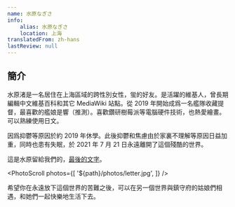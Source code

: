 ```yaml
---
name: 水原なぎさ
info:
    alias: 水原なぎさ
    location: 上海
translatedFrom: zh-hans
lastReview: null
---
```


## 簡介

水原渚是一名居住在上海區域的跨性別女性，蛍的好友。是活躍的維基人，曾長期編輯中文維基百科和其它 MediaWiki 站點。從 2019 年開始成爲一名艦隊收藏提督，最喜歡的艦娘是響（推測）。喜歡鑽研樹莓派等電腦硬件技術，也熱愛繪畫。可以熟練使用日文。

因爲抑鬱等原因於約 2019 年休學。此後抑鬱和焦慮由於家裏不理解等原因日益加重，同時也患有失眠，於 2021 年 7 月 21 日永遠離開了這個殘酷的世界。

這是水原留給我們的，[最後的文字](https://pbs.twimg.com/media/E6odBBBVIAAM-Zt?format=jpg&name=4096x4096)。

<PhotoScroll photos={[
    '${path}/photos/letter.jpg',
]} />

希望你在永遠放下這個世界的苦難之後，可以在另一個世界與鎮守府的姑娘們相遇，和她們一起快樂地生活下去。
